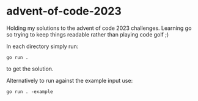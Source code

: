 # advent-of-code-2023

Holding my solutions to the advent of code 2023 challenges. Learning go so trying to keep things readable rather than playing code golf ;)

In each directory simply run:

```
go run .
```

to get the solution.

Alternatively to run against the example input use:
```
go run . -example
```
